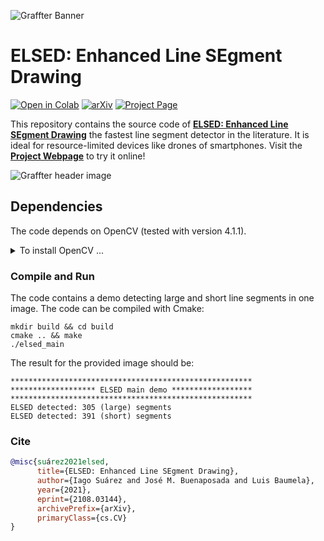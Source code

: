 ![Graffter Banner](images/banner.jpg)
# ELSED: Enhanced Line SEgment Drawing


[![Open in Colab](https://colab.research.google.com/assets/colab-badge.svg)](https://colab.research.google.com/github/iago-suarez/ELSED/blob/main/Python_ELSED.ipynb) [![arXiv](https://img.shields.io/badge/arXiv-2108.03144-b31b1b.svg?style=plastic)](https://arxiv.org/abs/2108.03144)  [![Project Page](https://badgen.net/badge/color/project/green?icon=awesome&label)](https://iago-suarez.com/ELSED)


This repository contains the source code of [**ELSED: Enhanced Line SEgment Drawing**](https://arxiv.org/abs/2108.03144) the fastest line segment detector in the literature. It is ideal for resource-limited devices like drones of smartphones. Visit the [**Project Webpage**](https://iago-suarez.com/ELSED) to try it online!

![Graffter header image](images/header.jpg)

## Dependencies
The code depends on OpenCV (tested with version 4.1.1).
<details> 
<summary>To install OpenCV ... </summary> In Ubuntu 18.04 compile it from sources with the following instructions:

```shell script
# Install dependencies (Ubuntu 18.04)
sudo apt-get install -y build-essential cmake git libgtk2.0-dev pkg-config libavcodec-dev libavformat-dev libswscale-dev
# Download source code
git clone https://github.com/opencv/opencv.git --branch 4.1.1 --depth 1
# Create build directory
cd opencv && mkdir build && cd build
# Generate makefiles, compile and install
cmake -D CMAKE_BUILD_TYPE=RELEASE -D CMAKE_INSTALL_PREFIX=/usr/local ..
make -j
sudo make install
```
</details>

### Compile and Run

The code contains a demo detecting large and short line segments in one image.
The code can be compiled with Cmake:

```shell script
mkdir build && cd build
cmake .. && make
./elsed_main
```

The result for the provided image should be:
```
******************************************************
******************* ELSED main demo ******************
******************************************************
ELSED detected: 305 (large) segments
ELSED detected: 391 (short) segments
```

### Cite

```bibtex
@misc{suárez2021elsed,
      title={ELSED: Enhanced Line SEgment Drawing}, 
      author={Iago Suárez and José M. Buenaposada and Luis Baumela},
      year={2021},
      eprint={2108.03144},
      archivePrefix={arXiv},
      primaryClass={cs.CV}
}
```
